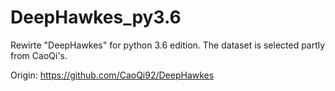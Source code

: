 # DeepHawkes_py3.6
Rewirte "DeepHawkes" for python 3.6 edition.
The dataset is selected partly from CaoQi's.

Origin: https://github.com/CaoQi92/DeepHawkes
